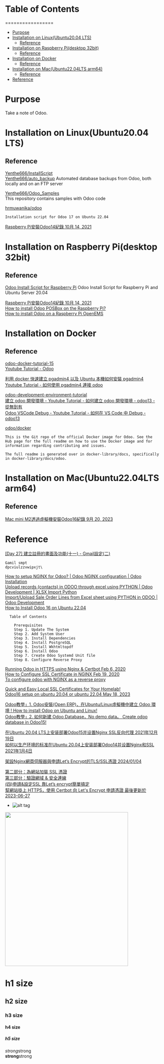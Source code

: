 # Table of Contents
=================

   * [Purpose](#purpose)
   * [Installation on Linux(Ubuntu20.04 LTS)](#installation-on-linuxubuntu2004-lts)
      * [Reference](#reference)
   * [Installation on Raspberry Pi(desktop 32bit)](#installation-on-raspberry-pidesktop-32bit)
      * [Reference](#reference-1)
   * [Installation on Docker](#installation-on-docker)
      * [Reference](#reference-2)
   * [Installation on Mac(Ubuntu22.04LTS arm64)](#installation-on-macubuntu2204lts-arm64)
      * [Reference](#reference-3)
   * [Reference](#reference-4)

# Purpose  
Take a note of Odoo.

# Installation on Linux(Ubuntu20.04 LTS)  

## Reference 
[Yenthe666/InstallScript](https://github.com/Yenthe666/InstallScript?tab=readme-ov-file)  
[Yenthe666/auto_backup](https://github.com/Yenthe666/auto_backup) 
Automated database backups from Odoo, both locally and on an FTP server 

[Yenthe666/Odoo_Samples](https://github.com/Yenthe666/Odoo_Samples)  
This repository contains samples with Odoo code 

[hrmuwanika/odoo](https://github.com/hrmuwanika/odoo/tree/17.0) 
  ```
  Installation script for Odoo 17 on Ubuntu 22.04 
  ```

[Raspberry Pi安裝Odoo14紀錄 10月 14, 2021](https://www.eca.party/2021/10/raspberry-piodoo14.html)  


# Installation on Raspberry Pi(desktop 32bit)  

## Reference 
[Odoo Install Script for Raspberry Pi](https://github.com/oscars8a/OdooRaspberryPiInstallScript)
Odoo Install Script for Raspberry Pi and Ubuntu Server 20.04

[Raspberry Pi安裝Odoo14紀錄 10月 14, 2021](https://www.eca.party/2021/10/raspberry-piodoo14.html)  
[How to install Odoo POSBox on the Raspberry Pi?](https://stackoverflow.com/questions/48459719/how-to-install-odoo-posbox-on-the-raspberry-pi)  
[How to install Odoo on a Raspberry Pi OpenEMS](https://community.openems.io/t/how-to-install-odoo-on-a-raspberry-pi/2517)  


# Installation on Docker  

## Reference 
[odoo-docker-tutorial-15](https://github.com/twtrubiks/odoo-docker-tutorial/tree/15.0)  
[Youtube Tutorial - Odoo](https://www.youtube.com/playlist?list=PLteWjpkbvj7pbdPXhIqgtX3v3pQxHz-5l)  

[利用 docker 快速建立 pgadmin4 以及 Ubuntu 本機如何安裝 pgadmin4](https://github.com/twtrubiks/docker-pgadmin4-tutorial)  
[Youtube Tutorial - 如何使用 pgadmin4 連接 odoo](https://youtu.be/afuB8wnozo8)    

[odoo-development-environment-tutorial](https://github.com/twtrubiks/odoo-development-environment-tutorial)  
[建立 odoo 開發環境 - Youtube Tutorial - 如何建立 odoo 開發環境 - odoo13 - 從無到有](https://youtu.be/Yazci5Rd0p4)  
[Odoo VSCode Debug - Youtube Tutorial - 如何在 VS Code 中 Debug - odoo13](https://youtu.be/cV8Sm5yYR38)  

[odoo/docker](https://github.com/odoo/docker)  
  ```
  This is the Git repo of the official Docker image for Odoo. See the Hub page for the full readme on how to use the Docker image and for information regarding contributing and issues.

  The full readme is generated over in docker-library/docs, specifically in docker-library/docs/odoo.
  ```


# Installation on Mac(Ubuntu22.04LTS arm64)  

## Reference 
[Mac mini M2透過虛擬機安裝Odoo16紀錄 9月 20, 2023](https://www.eca.party/2023/09/mac-mini-m2odoo16.html)  


# Reference 
[[Day 27] 建立註冊的畫面及功能(十一) - Gmail設定(二)](https://ithelp.ithome.com.tw/articles/10254488)  
  ```
  Gamil smpt
  dpcviulzzvwipxjt\
  ```

[How to setup NGINX for Odoo? | Odoo NGINX configuration | Odoo Installation](https://youtu.be/-3wV7A_4s-w?feature=shared)  
[Upload records (contacts) in ODOO through excel using PYTHON | Odoo Development | XLSX Import Python](https://www.youtube.com/watch?v=SgFmOD9Q2S4)  
[Import/Upload Sale Order Lines from Excel sheet using PYTHON in ODOO | Odoo Development](https://www.youtube.com/watch?v=QZMD7EeyaUY)  
[How to Install Odoo 16 on Ubuntu 22.04](https://www.rosehosting.com/blog/how-to-install-odoo-16-on-ubuntu-22-04/)  
  ```
    Table of Contents

      Prerequisites
      Step 1. Update The System
      Step 2. Add System User
      Step 3. Install Dependencies
      Step 4. Install PostgreSQL
      Step 5. Install Wkhtmltopdf
      Step 6. Install Odoo
      Step 7. Create Odoo Systemd Unit file
      Step 8. Configure Reverse Proxy 
  ```

[Running Odoo in HTTPS using Nginx & Certbot  Feb 6, 2020](https://medium.com/@othmane.ghandi/running-odoo-in-https-using-nginx-certbot-90ef2f3e5ccb)  
[How to Configure SSL Certificate in NGINX  Feb 19, 2020](https://www.cybrosys.com/blog/how-to-configure-ssl-certificate-in-nginx)  
[To configure odoo with NGINX as a reverse proxy](https://www.cybrosys.com/blog/how-to-configure-odoo-with-nginx-as-reverse-proxy)  

[Quick and Easy Local SSL Certificates for Your Homelab!](https://www.youtube.com/watch?v=qlcVx-k-02E)  
[Odoo16 setup on ubuntu 20.04 or ubuntu 22.04 May 18, 2023](https://medium.com/@ajith.kalisetti99/odoo16-setup-on-ubuntu-20-04-or-ubuntu-22-04-60ef1803b4e4)  

[Odoo教學」1. Odoo安裝(Open ERP)，在Ubuntu/Linux虛擬機中建立 Odoo 環境 ! How to install Odoo on Ubuntu and Linux!](https://www.youtube.com/watch?v=94KyFyNPzh0)  
[Odoo教學」2. 如何新建 Odoo Database，No demo data。 Create odoo database in Odoo15!](https://www.youtube.com/watch?v=s-vMD-l9IE8&list=PLzoF0xJbyYF26ArFkzRoDHl01czdEGeHt&index=2)  

[在Ubuntu 20.04 LTS上安装部署Odoo15并设置Nginx SSL反向代理 2021年12月19日](https://huwencai.com/2021/12/%E5%9C%A8ubuntu-20-04-lts%E4%B8%8A%E5%AE%89%E8%A3%85%E9%83%A8%E7%BD%B2odoo15%E5%B9%B6%E8%AE%BE%E7%BD%AEnginx-ssl%E5%8F%8D%E5%90%91%E4%BB%A3%E7%90%86/)  
[如何以生产环境的标准在Ubuntu 20.04上安装部署Odoo14并设置Nginx和SSL 2021年1月4日](https://huwencai.com/2021/01/ubuntu-odoo14-nginx-ssl/)  

[架設Nginx網頁伺服器與申請Let’s Encrypt的TLS/SSL憑證 2024/01/04](https://tzungshiun.com/nginx_with_certificates/)  

[第二部分：為網站加裝 SSL 憑證](https://man.twcc.ai/@twccdocs/howto-vcs-host-secure-multi-web-one-instance-main-zh/https%3A%2F%2Fman.twcc.ai%2F%40twccdocs%2Fhowto-vcs-host-secure-multi-web-one-instance-2-zh)  
[第三部分：驗證網域 & 安全連線](https://man.twcc.ai/@twccdocs/howto-vcs-host-secure-multi-web-one-instance-main-zh/https%3A%2F%2Fman.twcc.ai%2F%40twccdocs%2Fhowto-vcs-host-secure-multi-web-one-instance-3-zh)  
[(四)申請&設定SSL 靠Let’s encrypt簡單搞定](https://jax.blias.com/2019/01/21/wamp%E8%87%AA%E5%B7%B1%E7%9A%84%E7%B6%B2%E7%AB%99%E8%87%AA%E5%B7%B1%E6%9E%B6-%E7%AC%AC%E5%9B%9B%E7%AF%87/)  
[幫網站掛上 HTTPS，使用 Certbot 向 Let's Encrypt 申請憑證 最後更新於 2023-06-27](https://docfunc.com/posts/48/%E5%B9%AB%E7%B6%B2%E7%AB%99%E6%8E%9B%E4%B8%8A-https%E4%BD%BF%E7%94%A8-certbot-%E5%90%91-lets-encrypt-%E7%94%B3%E8%AB%8B%E6%86%91%E8%AD%89-post)  


* []()
![alt tag]()  
<img src="" width="400" height="500">

# h1 size

## h2 size

### h3 size

#### h4 size

##### h5 size

*strong*strong  
**strong**strong  

